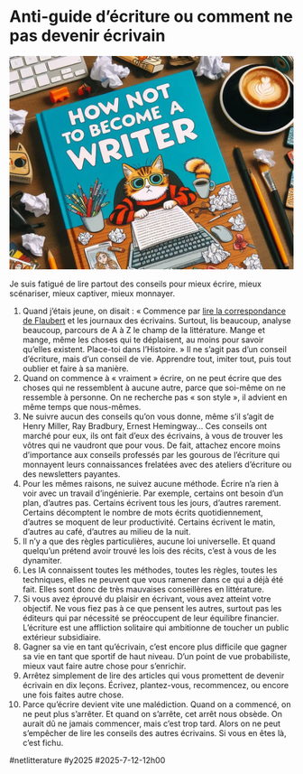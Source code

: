 # Anti-guide d’écriture ou comment ne pas devenir écrivain

![Antiguide](_i/antiguide.webp)

Je suis fatigué de lire partout des conseils pour mieux écrire, mieux scénariser, mieux captiver, mieux monnayer.

1. Quand j’étais jeune, on disait : « Commence par [lire la correspondance de Flaubert](https://tcrouzet.com/2025/04/10/flaubert/) et les journaux des écrivains. Surtout, lis beaucoup, analyse beaucoup, parcours de A à Z le champ de la littérature. Mange et mange, même les choses qui te déplaisent, au moins pour savoir qu’elles existent. Place-toi dans l’Histoire. » Il ne s’agit pas d’un conseil d’écriture, mais d’un conseil de vie. Apprendre tout, imiter tout, puis tout oublier et faire à sa manière.
2. Quand on commence à « vraiment » écrire, on ne peut écrire que des choses qui ne ressemblent à aucune autre, parce que soi-même on ne ressemble à personne. On ne recherche pas « son style », il advient en même temps que nous-mêmes.
3. Ne suivre aucun des conseils qu’on vous donne, même s’il s’agit de Henry Miller, Ray Bradbury, Ernest Hemingway… Ces conseils ont marché pour eux, ils ont fait d’eux des écrivains, à vous de trouver les vôtres qui ne vaudront que pour vous. De fait, attachez encore moins d’importance aux conseils professés par les gourous de l’écriture qui monnayent leurs connaissances frelatées avec des ateliers d’écriture ou des newsletters payantes. 
4. Pour les mêmes raisons, ne suivez aucune méthode. Écrire n’a rien à voir avec un travail d’ingénierie. Par exemple, certains ont besoin d’un plan, d’autres pas. Certains écrivent tous les jours, d’autres rarement. Certains décomptent le nombre de mots écrits quotidiennement, d’autres se moquent de leur productivité. Certains écrivent le matin, d’autres au café, d’autres au milieu de la nuit.
5. Il n’y a que des règles particulières, aucune loi universelle. Et quand quelqu’un prétend avoir trouvé les lois des récits, c’est à vous de les dynamiter.
6. Les IA connaissent toutes les méthodes, toutes les règles, toutes les techniques, elles ne peuvent que vous ramener dans ce qui a déjà été fait. Elles sont donc de très mauvaises conseillères en littérature.
7. Si vous avez éprouvé du plaisir en écrivant, vous avez atteint votre objectif. Ne vous fiez pas à ce que pensent les autres, surtout pas les éditeurs qui par nécessité se préoccupent de leur équilibre financier. L’écriture est une affliction solitaire qui ambitionne de toucher un public extérieur subsidiaire.
8. Gagner sa vie en tant qu’écrivain, c’est encore plus difficile que gagner sa vie en tant que sportif de haut niveau. D’un point de vue probabiliste, mieux vaut faire autre chose pour s’enrichir.
9. Arrêtez simplement de lire des articles qui vous promettent de devenir écrivain en dix leçons. Écrivez, plantez-vous, recommencez, ou encore une fois faites autre chose.
10. Parce qu’écrire devient vite une malédiction. Quand on a commencé, on ne peut plus s’arrêter. Et quand on s’arrête, cet arrêt nous obsède. On aurait dû ne jamais commencer, mais c’est trop tard. Alors on ne peut s’empêcher de lire les conseils des autres écrivains. Si vous en êtes là, c’est fichu.

#netlitterature #y2025 #2025-7-12-12h00
